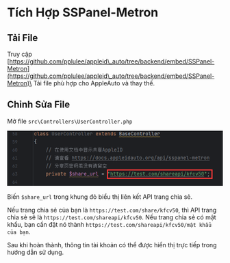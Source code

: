 # Tích Hợp SSPanel-Metron

## Tải File

Truy cập [https://github.com/pplulee/appleid\_auto/tree/backend/embed/SSPanel-Metron](https://github.com/pplulee/appleid\_auto/tree/backend/embed/SSPanel-Metron)\
Tải file phù hợp cho AppleAuto và thay thế.

## Chỉnh Sửa File

Mở file `src\Controllers\UserController.php`

![SSPanel-Metron.png](/assets/images/ssp-metron.png)

Biến `$share_url` trong khung đỏ biểu thị liên kết API trang chia sẻ.

Nếu trang chia sẻ của bạn là `https://test.com/share/kfcv50`, thì API trang chia sẻ sẽ là `https://test.com/shareapi/kfcv50`. Nếu trang chia sẻ có mật khẩu, bạn cần đặt nó thành `https://test.com/shareapi/kfcv50/mật khẩu của bạn`.

Sau khi hoàn thành, thông tin tài khoản có thể được hiển thị trực tiếp trong hướng dẫn sử dụng.
